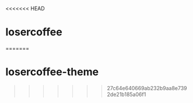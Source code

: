 <<<<<<< HEAD
# losercoffee
=======
# losercoffee-theme
>>>>>>> 27c64e640669ab232b9aa8e7392de21b185a06f1
